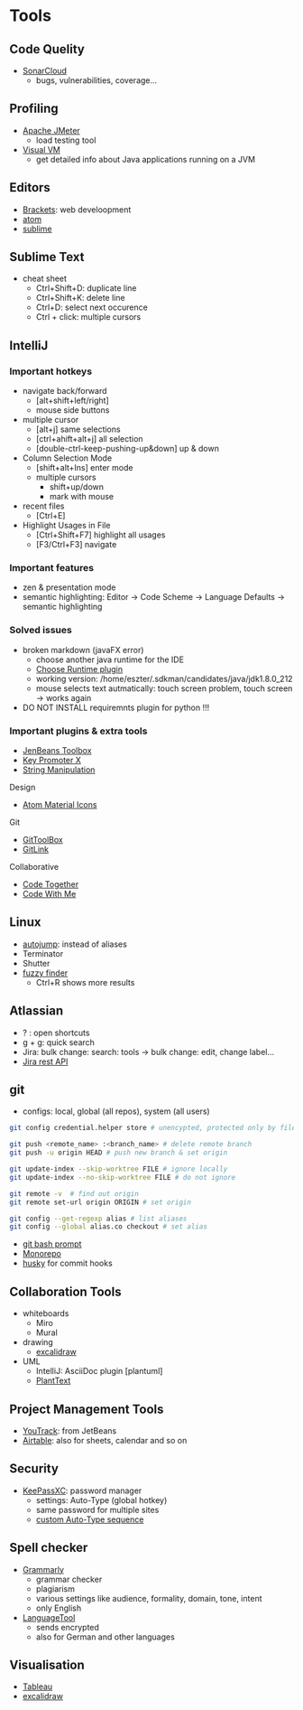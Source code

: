 # Tools

## Code Quelity

- [SonarCloud](https://sonarcloud.io/)
  - bugs, vulnerabilities, coverage...

## Profiling

- [Apache JMeter](https://jmeter.apache.org/)
  - load testing tool
- [Visual VM](https://visualvm.github.io/)
  - get detailed info about Java applications running on a JVM

## Editors

- [Brackets](http://brackets.io/): web develoopment
- [atom](https://atom.io/)
- [sublime](https://www.sublimetext.com/)

## Sublime Text

- cheat sheet
  - Ctrl+Shift+D: duplicate line
  - Ctrl+Shift+K: delete line
  - Ctrl+D: select next occurence
  - Ctrl + click: multiple cursors

## IntelliJ

### Important hotkeys

- navigate back/forward
  - [alt+shift+left/right]
  - mouse side buttons
- multiple cursor
  - [alt+j] same selections
  - [ctrl+ahift+alt+j] all selection
  - [double-ctrl-keep-pushing-up&down] up & down
- Column Selection Mode
  - [shift+alt+Ins] enter mode
  - multiple cursors
    - shift+up/down
    - mark with mouse
- recent files
  - [Ctrl+E]
- Highlight Usages in File
  - [Ctrl+Shift+F7] highlight all usages
  - [F3/Ctrl+F3] navigate

### Important features

- zen & presentation mode
- semantic highlighting: Editor -> Code Scheme -> Language Defaults -> semantic highlighting

### Solved issues
  
- broken markdown (javaFX error)
  - choose another java runtime for the IDE
  - [Choose Runtime plugin](https://plugins.jetbrains.com/plugin/12836-choose-runtime)
  - working version: /home/eszter/.sdkman/candidates/java/jdk1.8.0_212
  - mouse selects text autmatically: touch screen problem, touch screen -> works again
- DO NOT INSTALL requiremnts plugin for python !!!

### Important plugins & extra tools

- [JenBeans Toolbox](https://www.jetbrains.com/toolbox-app/)
- [Key Promoter X](https://plugins.jetbrains.com/plugin/9792-key-promoter-x)
- [String Manipulation](https://plugins.jetbrains.com/plugin/2162-string-manipulation/)

Design
- [Atom Material Icons](https://plugins.jetbrains.com/plugin/10044-atom-material-icons)

Git
- [GitToolBox](https://plugins.jetbrains.com/plugin/7499-gittoolbox)
- [GitLink](https://plugins.jetbrains.com/plugin/8183-gitlink)


Collaborative
- [Code Together](https://plugins.jetbrains.com/plugin/14225-codetogether)
- [Code With Me](https://plugins.jetbrains.com/plugin/14896-code-with-me)

## Linux

- [autojump](https://github.com/wting/autojump): instead of aliases
- Terminator
- Shutter
- [fuzzy finder](https://github.com/junegunn/fzf)
  - Ctrl+R shows more results

## Atlassian

- ? : open shortcuts
- g + g: quick search
- Jira: bulk change: search: tools -> bulk change: edit, change label...
- [Jira rest API](https://developer.atlassian.com/server/jira/platform/rest-apis/)

## git

- configs: local, global (all repos), system (all users)

```bash
git config credential.helper store # unencypted, protected only by file permissions

git push <remote_name> :<branch_name> # delete remote branch
git push -u origin HEAD # push new branch & set origin

git update-index --skip-worktree FILE # ignore locally
git update-index --no-skip-worktree FILE # do not ignore

git remote -v  # find out origin
git remote set-url origin ORIGIN # set origin

git config --get-regexp alias # list aliases
git config --global alias.co checkout # set alias
```

- [git bash prompt](https://github.com/magicmonty/bash-git-prompt)
- [Monorepo](https://www.atlassian.com/git/tutorials/monorepos)
- [husky](https://github.com/typicode/husky) for commit hooks

## Collaboration Tools

- whiteboards
  - Miro
  - Mural
- drawing
  - [excalidraw](https://excalidraw.com/)
- UML
  - IntelliJ: AsciiDoc plugin [plantuml]
  - [PlantText](https://www.planttext.com/)

## Project Management Tools

- [YouTrack](https://www.jetbrains.com/youtrack/?gclid=CjwKCAjwps75BRAcEiwAEiACMZrOZKN3r-n5sJOAKgFoa1jzhw3hzm0Gxz3lPHcEUuIiiBN2923J-hoCnKcQAvD_BwE): from JetBeans
- [Airtable](https://airtable.com/): also for sheets, calendar and so on

## Security

- [KeePassXC](https://keepassxc.org/): password manager
  - settings: Auto-Type (global hotkey)
  - same password for multiple sites
  - [custom Auto-Type sequence](https://github.com/keepassxreboot/keepassxc/wiki/Autotype-Custom-Sequence)

## Spell checker

- [Grammarly](https://www.grammarly.com/)
  - grammar checker
  - plagiarism
  - various settings like audience, formality, domain, tone, intent
  - only English
- [LanguageTool](https://languagetool.org/)
  - sends encrypted
  - also for German and other languages

## Visualisation

- [Tableau](https://www.tableau.com/)
- [excalidraw](https://excalidraw.com/)
